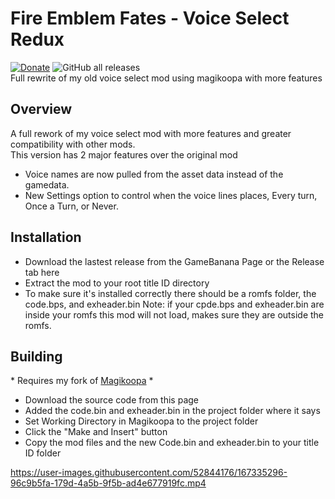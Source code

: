 # Fire Emblem Fates - Voice Select Redux
[![Donate](https://img.shields.io/badge/Donate-PayPal-green.svg)](https://www.paypal.com/donate?hosted_button_id=7LVCJCM9LNQ2W)
![GitHub all releases](https://img.shields.io/github/downloads/VelouriasMoon/Fire-Emblem-Fates-Voice-Select-Redux/total)  
Full rewrite of my old voice select mod using magikoopa with more features

## Overview
A full rework of my voice select mod with more features and greater compatibility with other mods.  
This version has 2 major features over the original mod
- Voice names are now pulled from the asset data instead of the gamedata.
- New Settings option to control when the voice lines places, Every turn, Once a Turn, or Never.

## Installation
- Download the lastest release from the GameBanana Page or the Release tab here
- Extract the mod to your root title ID directory
- To make sure it's installed correctly there should be a romfs folder, the code.bps, and exheader.bin
Note: if your cpde.bps and exheader.bin are inside your romfs this mod will not load, makes sure they are outside the romfs.

## Building
\* Requires my fork of [Magikoopa](https://github.com/VelouriasMoon/Magikoopa) \*
- Download the source code from this page
- Added the code.bin and exheader.bin in the project folder where it says
- Set Working Directory in Magikoopa to the project folder
- Click the "Make and Insert" button
- Copy the mod files and the new Code.bin and exheader.bin to your title ID folder


https://user-images.githubusercontent.com/52844176/167335296-96c9b5fa-179d-4a5b-9f5b-ad4e677919fc.mp4
